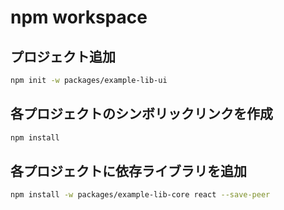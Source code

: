 # npm workspace

## プロジェクト追加
```sh
npm init -w packages/example-lib-ui
```

## 各プロジェクトのシンボリックリンクを作成
```sh
npm install
```

## 各プロジェクトに依存ライブラリを追加
```sh
npm install -w packages/example-lib-core react --save-peer
```
